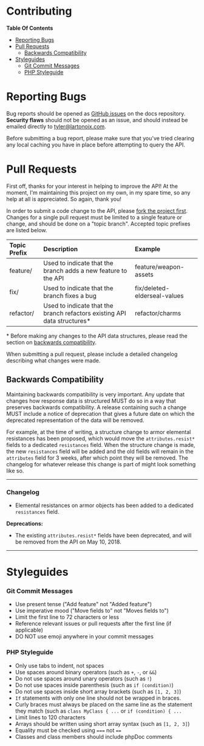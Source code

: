 # Contributing
**Table Of Contents**
- [Reporting Bugs](#reporting-bugs)
- [Pull Requests](#pull-requests)
    - [Backwards Compatibility](#backwards-compatibility)
- [Styleguides](#styleguides)
    - [Git Commit Messages](#git-commit-messages)
    - [PHP Styleguide](#php-styleguide)

# Reporting Bugs
Bug reports should be opened as [GitHub issues](https://github.com/LartTyler/MHWDB-Docs/issues) on the docs repository.
**Security flaws** should not be opened as an issue, and should instead be emailed directly to tyler@lartonoix.com.

Before submitting a bug report, please make sure that you've tried clearing any local caching you have in place before
attempting to query the API.

# Pull Requests
First off, thanks for your interest in helping to improve the API! At the moment, I'm maintaining this project on my
own, in my spare time, so any help at all is appreciated. So again, thank you!

In order to submit a code change to the API, please
[fork the project first](https://help.github.com/articles/creating-a-pull-request-from-a-fork/). Changes for a single
pull request must be limited to a single feature or change, and should be done on a "topic branch". Accepted topic
prefixes are listed below.

|Topic Prefix|Description|Example|
|:---|:---|:---|
|feature/|Used to indicate that the branch adds a new feature to the API|feature/weapon-assets|
|fix/|Used to indicate that the branch fixes a bug|fix/deleted-elderseal-values|
|refactor/|Used to indicate that the branch refactors existing API data structures*|refactor/charms|

\* Before making any changes to the API data structures, please read the section on
[backwards compatibility](#backwards-compatibility).

When submitting a pull request, please include a detailed changelog describing what changes were made.

## Backwards Compatibility
Maintaining backwards compatibility is very important. Any update that changes how response data is structured MUST do
so in a way that preserves backwards compatibility. A release containing such a change MUST include a notice of
deprecation that gives a future date on which the deprecated representation of the data will be removed.

For example, at the time of writing, a structure change to armor elemental resistances has been proposed, which would
move the `attributes.resist*` fields to a dedicated `resistances` field. When the structure change is made, the new
`resistances` field will be added and the old fields will remain in the `attributes` field for 3 weeks, after which
point they will be removed. The changelog for whatever release this change is part of might look something like so.

-----
### Changelog
- Elemental resistances on armor objects has been added to a dedicated `resistances` field.

**Deprecations:**
- The existing `attributes.resist*` fields have been deprecated, and will be removed from the API on May 10, 2018.
-----

# Styleguides
### Git Commit Messages
- Use present tense ("Add feature" not "Added feature")
- Use imperative mood ("Move fields to" not "Moves fields to")
- Limit the first line to 72 characters or less
- Reference relevant issues or pull requests after the first line (if applicable)
- DO NOT use emoji anywhere in your commit messages

### PHP Styleguide
- Only use tabs to indent, not spaces
- Use spaces around binary operators (such as `+`, `-`, or `&&`)
- Do not use spaces around unary operators (such as `!`)
- Do not use spaces inside parenthesis (such as `if (condition)`)
- Do not use spaces inside short array brackets (such as `[1, 2, 3]`)
- `If` statements with only one line should not be wrapped in braces.
- Curly braces must always be placed on the same line as the statement they match (such as `class MyClass { ...` or
`if (condition) { ...`
- Limit lines to 120 characters
- Arrays should be written using short array syntax (such as `[1, 2, 3]`)
- Equality must be checked using `===` not `==`
- Classes and class members should include phpDoc comments